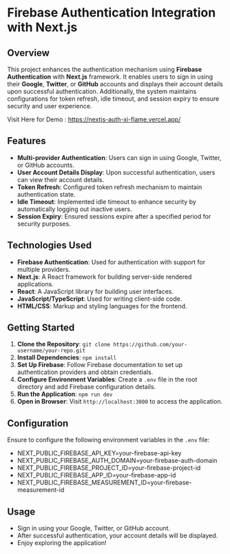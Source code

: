 # Firebase Authentication Integration with Next.js

## Overview
This project enhances the authentication mechanism using **Firebase Authentication** with **Next.js** framework. It enables users to sign in using their **Google**,  **Twitter**, or **GitHub** accounts and displays their account details upon successful authentication. Additionally, the system maintains configurations for token refresh, idle timeout, and session expiry to ensure security and user experience.

Visit Here for Demo : https://nextjs-auth-xi-flame.vercel.app/

## Features
- **Multi-provider Authentication**: Users can sign in using Google, Twitter, or GitHub accounts.
- **User Account Details Display**: Upon successful authentication, users can view their account details.
- **Token Refresh**: Configured token refresh mechanism to maintain authentication state.
- **Idle Timeout**: Implemented idle timeout to enhance security by automatically logging out inactive users.
- **Session Expiry**: Ensured sessions expire after a specified period for security purposes.

## Technologies Used
- **Firebase Authentication**: Used for authentication with support for multiple providers.
- **Next.js**: A React framework for building server-side rendered applications.
- **React**: A JavaScript library for building user interfaces.
- **JavaScript/TypeScript**: Used for writing client-side code.
- **HTML/CSS**: Markup and styling languages for the frontend.

## Getting Started
1. **Clone the Repository**: `git clone https://github.com/your-username/your-repo.git`
2. **Install Dependencies**: `npm install`
3. **Set Up Firebase**: Follow Firebase documentation to set up authentication providers and obtain credentials.
4. **Configure Environment Variables**: Create a `.env` file in the root directory and add Firebase configuration details.
5. **Run the Application**: `npm run dev`
6. **Open in Browser**: Visit `http://localhost:3000` to access the application.

## Configuration
Ensure to configure the following environment variables in the `.env` file:

- NEXT_PUBLIC_FIREBASE_API_KEY=your-firebase-api-key
- NEXT_PUBLIC_FIREBASE_AUTH_DOMAIN=your-firebase-auth-domain
- NEXT_PUBLIC_FIREBASE_PROJECT_ID=your-firebase-project-id
- NEXT_PUBLIC_FIREBASE_APP_ID=your-firebase-app-id
- NEXT_PUBLIC_FIREBASE_MEASUREMENT_ID=your-firebase-measurement-id

## Usage
- Sign in using your Google, Twitter, or GitHub account.
- After successful authentication, your account details will be displayed.
- Enjoy exploring the application!
